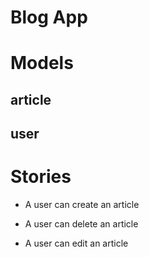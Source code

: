 # Blog App

# Models

## article

## user

# Stories

* A user can create an article

* A user can delete an article

* A user can edit an article